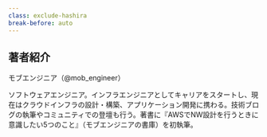 ```yaml
---
class: exclude-hashira
break-before: auto
---
```


## 著者紹介

モブエンジニア（@mob_engineer）

ソフトウェアエンジニア。インフラエンジニアとしてキャリアをスタートし、現在はクラウドインフラの設計・構築、アプリケーション開発に携わる。技術ブログの執筆やコミュニティでの登壇も行う。著書に『AWSでNW設計を行うときに意識したい5つのこと』（モブエンジニアの書庫）を初執筆。
